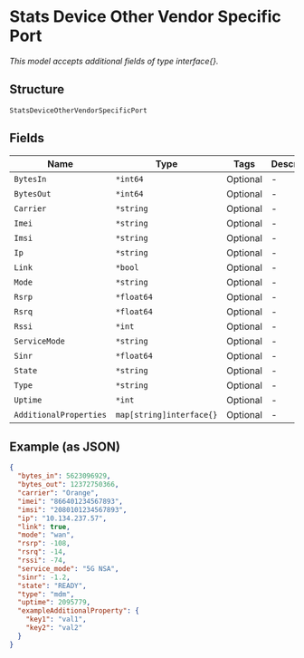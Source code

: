 
# Stats Device Other Vendor Specific Port

*This model accepts additional fields of type interface{}.*

## Structure

`StatsDeviceOtherVendorSpecificPort`

## Fields

| Name | Type | Tags | Description |
|  --- | --- | --- | --- |
| `BytesIn` | `*int64` | Optional | - |
| `BytesOut` | `*int64` | Optional | - |
| `Carrier` | `*string` | Optional | - |
| `Imei` | `*string` | Optional | - |
| `Imsi` | `*string` | Optional | - |
| `Ip` | `*string` | Optional | - |
| `Link` | `*bool` | Optional | - |
| `Mode` | `*string` | Optional | - |
| `Rsrp` | `*float64` | Optional | - |
| `Rsrq` | `*float64` | Optional | - |
| `Rssi` | `*int` | Optional | - |
| `ServiceMode` | `*string` | Optional | - |
| `Sinr` | `*float64` | Optional | - |
| `State` | `*string` | Optional | - |
| `Type` | `*string` | Optional | - |
| `Uptime` | `*int` | Optional | - |
| `AdditionalProperties` | `map[string]interface{}` | Optional | - |

## Example (as JSON)

```json
{
  "bytes_in": 5623096929,
  "bytes_out": 12372750366,
  "carrier": "Orange",
  "imei": "866401234567893",
  "imsi": "2080101234567893",
  "ip": "10.134.237.57",
  "link": true,
  "mode": "wan",
  "rsrp": -108,
  "rsrq": -14,
  "rssi": -74,
  "service_mode": "5G NSA",
  "sinr": -1.2,
  "state": "READY",
  "type": "mdm",
  "uptime": 2095779,
  "exampleAdditionalProperty": {
    "key1": "val1",
    "key2": "val2"
  }
}
```

